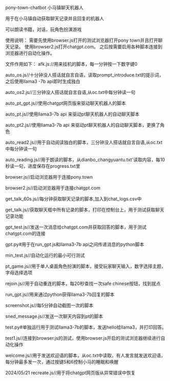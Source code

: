 pony-town-chatbot 小马镇聊天机器人

用于在小马镇自动获取聊天记录并且回复的机器人

可以朗读书籍，对话，玩角色扮演游戏

使用说明：
需要先使用browser.js打开的测试浏览器打开pony town并且打开聊天记录。
使用browser2.js打开chatgpt.com。
之后按需要启用各种脚本连接到浏览器进行自动化操作。

文件作用如下：
afk.js://用来挂机的脚本，每一分钟按一下数字键0

auto_os.js//十分钟没人搭话就自言自语，读取prompt_introduce.txt的提示词，之后使用llama3 -7b api即时生成独白

auto_os2.js//三分钟没人搭话就自言自语,从oc.txt中每分钟读一句

auto_pt_gpt.js//使用chatgpt网页版来驱动聊天机器人的脚本

auto_pt.js//使用llama3-7b api 来驱动pt聊天机器人的自动聊天脚本

auto_pt2.js//使用llama3-7b api 来驱动pt聊天机器人的自动聊天脚本，更换了角色

auto_read2.js//用于自动阅读独白的脚本，三分钟没人搭话就自言自语,从oc.txt中每分钟读一句

auto_reading.js//用于朗读的脚本，从dianbo_changyuantu.txt'读取内容，每10秒读一句，进度保存在progress.txt里

browser.js//启动浏览器用于连接pony.town

browser2.js//启动浏览器用于连接chatgpt.com

get_talk_60s.js//每分钟获取聊天记录的脚本,加入到chat_logs.csv中

get_talk.js//获取聊天框中所有记录的脚本，打印在控制台上，用于测试获取聊天记录功能

gpt_test.js//发送一次消息给chatgpt.com并获取回答的脚本，用于测试chatgpt.com的连接

gpt.py#用于在run_gpt.js和llama3-7b api之间传递消息的python脚本

min_test.js//自动化运行的最小可行测试

pt_game.js//用于单人桌面角色扮演的脚本，接受玩家聊天输入，数字选择主题，字母选择选项

rejoin.js//用于自动重连的脚本，每20秒查找一次safe chinese按钮，找到就点

run_gpt.js//用来通过python获得llama3-7b回复的脚本

screenshot.js//每5分钟自动截图一次的脚本

sned_message.js//发送一次聊天内容到pt的脚本

test.py#单独运行用于测试llama3-7b的脚本，发送hello给llama3，并打印回答。

test1.js//连接到browser.js的测试，使用browser.js开启的测试浏览器继续进行自动化操作

welcome.js//用于发送欢迎语的脚本，从oc.txt中读取，有人发言就发送欢迎语，每分钟最多发一次，通过按键5和6控制小马的睡眠和唤醒

2024/05/21
recreate.js//用于将chatgpt网页版从异常错误中恢复





